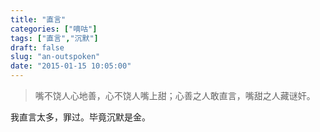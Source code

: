 ```yaml
---
title: "直言"
categories: ["嘀咕"]
tags: ["直言","沉默"]
draft: false
slug: "an-outspoken"
date: "2015-01-15 10:05:00"
---
```


>嘴不饶人心地善，心不饶人嘴上甜；心善之人敢直言，嘴甜之人藏谜奸。

我直言太多，罪过。毕竟沉默是金。
